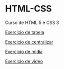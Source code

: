 # HTML-CSS
 Curso de HTML 5 e CSS 3

<a href="https://agnesta90.github.io/HTML-CSS/exercicio%20de%20tabela/">Exercicio de tabela</a>

<a href="https://agnesta90.github.io/HTML-CSS/exercicio%20de%20centralizar/">Exercicio de centralizar</a>

<a href="https://agnesta90.github.io/HTML-CSS/exercicio%20de%20midia/">Exercicio de midia</a>

<a href="https://agnesta90.github.io/HTML-CSS/exercicio%20de%20video/">Exercicio de vídeo</a>
